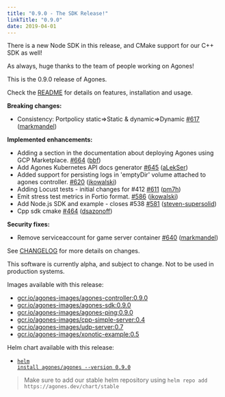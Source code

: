 ```yaml
---
title: "0.9.0 - The SDK Release!"
linkTitle: "0.9.0"
date: 2019-04-01
---
```


There is a new Node SDK in this release, and CMake support for our C++ SDK as well! 

As always, huge thanks to the team of people working on Agones!

This is the 0.9.0 release of Agones.

Check the <a href="https://github.com/googleforgames/agones/tree/release-0.9.0">README</a> for details on features, installation and usage.

**Breaking changes:**

- Consistency: Portpolicy static=\>Static & dynamic=\>Dynamic [\#617](https://github.com/googleforgames/agones/pull/617) ([markmandel](https://github.com/markmandel))

**Implemented enhancements:**

- Adding a section in the documentation about deploying Agones using GCP Marketplace. [\#664](https://github.com/googleforgames/agones/pull/664) ([bbf](https://github.com/bbf))
- Add Agones Kubernetes API docs generator [\#645](https://github.com/googleforgames/agones/pull/645) ([aLekSer](https://github.com/aLekSer))
- Added support for persisting logs in 'emptyDir' volume attached to agones controller. [\#620](https://github.com/googleforgames/agones/pull/620) ([jkowalski](https://github.com/jkowalski))
- Adding Locust tests - initial changes for \#412 [\#611](https://github.com/googleforgames/agones/pull/611) ([pm7h](https://github.com/pm7h))
- Emit stress test metrics in Fortio format. [\#586](https://github.com/googleforgames/agones/pull/586) ([jkowalski](https://github.com/jkowalski))
- Add Node.js SDK and example - closes \#538 [\#581](https://github.com/googleforgames/agones/pull/581) ([steven-supersolid](https://github.com/steven-supersolid))
- Cpp sdk cmake [\#464](https://github.com/googleforgames/agones/pull/464) ([dsazonoff](https://github.com/dsazonoff))

**Security fixes:**

- Remove serviceaccount for game server container [\#640](https://github.com/googleforgames/agones/pull/640) ([markmandel](https://github.com/markmandel))

See <a href="https://github.com/googleforgames/agones/blob/release-0.9.0/CHANGELOG.md">CHANGELOG</a> for more details on changes.

This software is currently alpha, and subject to change. Not to be used in production systems.

Images available with this release:

- [gcr.io/agones-images/agones-controller:0.9.0](https://gcr.io/agones-images/agones-controller:0.9.0)
- [gcr.io/agones-images/agones-sdk:0.9.0](https://gcr.io/agones-images/agones-sdk:0.9.0)
- [gcr.io/agones-images/agones-ping:0.9.0](https://gcr.io/agones-images/agones-ping:0.9.0)
- [gcr.io/agones-images/cpp-simple-server:0.4](https://gcr.io/agones-images/cpp-simple-server:0.4)
- [gcr.io/agones-images/udp-server:0.7](https://gcr.io/agones-images/udp-server:0.7)
- [gcr.io/agones-images/xonotic-example:0.5](https://gcr.io/agones-images/xonotic-example:0.5)

Helm chart available with this release:

- <a href="https://agones.dev/chart/stable/agones-0.9.0.tgz"><code>helm install agones/agones --version 0.9.0</code></a>

> Make sure to add our stable helm repository using `helm repo add https://agones.dev/chart/stable`
